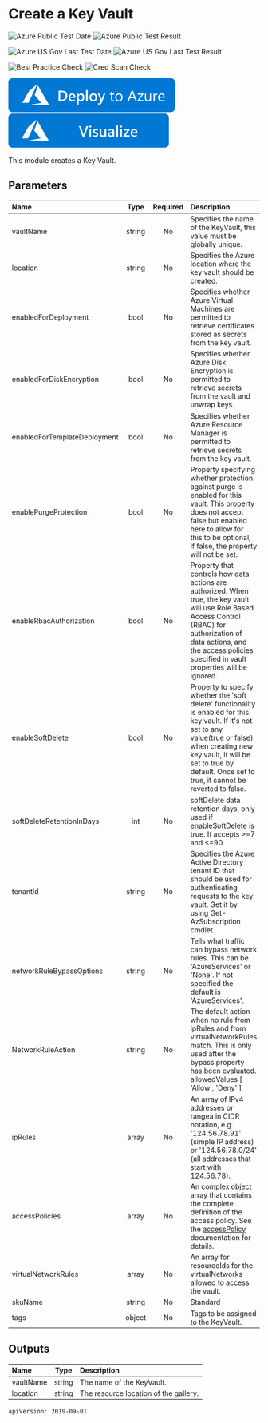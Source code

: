 # Create a Key Vault

![Azure Public Test Date](https://azurequickstartsservice.blob.core.windows.net/badges/modules/Microsoft.KeyVault/vaults/1.0/PublicLastTestDate.svg)
![Azure Public Test Result](https://azurequickstartsservice.blob.core.windows.net/badges/modules/Microsoft.KeyVault/vaults/1.0/PublicDeployment.svg)

![Azure US Gov Last Test Date](https://azurequickstartsservice.blob.core.windows.net/badges/modules/Microsoft.KeyVault/vaults/1.0/FairfaxLastTestDate.svg)
![Azure US Gov Last Test Result](https://azurequickstartsservice.blob.core.windows.net/badges/modules/Microsoft.KeyVault/vaults/1.0/FairfaxDeployment.svg)

![Best Practice Check](https://azurequickstartsservice.blob.core.windows.net/badges/modules/Microsoft.KeyVault/vaults/1.0/BestPracticeResult.svg)
![Cred Scan Check](https://azurequickstartsservice.blob.core.windows.net/badges/modules/Microsoft.KeyVault/vaults/1.0/CredScanResult.svg)

[![Deploy To Azure](https://raw.githubusercontent.com/Azure/azure-quickstart-templates/master/1-CONTRIBUTION-GUIDE/images/deploytoazure.svg?sanitize=true)]("https://portal.azure.com/#create/Microsoft.Template/uri/https%3A%2F%2Fraw.githubusercontent.com%2FAzure%2Fazure-quickstart-templates%2Fmaster%2Fmodules/Microsoft.KeyVault/vaults/1.0%2Fazuredeploy.json")
[![Visualize](https://raw.githubusercontent.com/Azure/azure-quickstart-templates/master/1-CONTRIBUTION-GUIDE/images/visualizebutton.svg?sanitize=true)]("http://armviz.io/#/?load=https%3A%2F%2Fraw.githubusercontent.com%2FAzure%2Fazure-quickstart-templates%2Fmaster%2Fmodules/Microsoft.KeyVault/vaults/1.0%2Fazuredeploy.json")

This module creates a Key Vault.

## Parameters

| Name                         |  Type  | Required | Description                                                                                                                                                                                                                                              |
| :--------------------------- | :----: | :------: | :------------------------------------------------------------------------------------------------------------------------------------------------------------------------------------------------------------------------------------------------------- |
| vaultName                    | string |    No    | Specifies the name of the KeyVault, this value must be globally unique.                                                                                                                                                                                  |
| location                     | string |    No    | Specifies the Azure location where the key vault should be created.                                                                                                                                                                                      |
| enabledForDeployment         |  bool  |    No    | Specifies whether Azure Virtual Machines are permitted to retrieve certificates stored as secrets from the key vault.                                                                                                                                    |
| enabledForDiskEncryption     |  bool  |    No    | Specifies whether Azure Disk Encryption is permitted to retrieve secrets from the vault and unwrap keys.                                                                                                                                                 |
| enabledForTemplateDeployment |  bool  |    No    | Specifies whether Azure Resource Manager is permitted to retrieve secrets from the key vault.                                                                                                                                                            |
| enablePurgeProtection        |  bool  |    No    | Property specifying whether protection against purge is enabled for this vault. This property does not accept false but enabled here to allow for this to be optional, if false, the property will not be set.                                           |
| enableRbacAuthorization      |  bool  |    No    | Property that controls how data actions are authorized. When true, the key vault will use Role Based Access Control (RBAC) for authorization of data actions, and the access policies specified in vault properties will be ignored.                     |
| enableSoftDelete             |  bool  |    No    | Property to specify whether the 'soft delete' functionality is enabled for this key vault. If it's not set to any value(true or false) when creating new key vault, it will be set to true by default. Once set to true, it cannot be reverted to false. |
| softDeleteRetentionInDays    |  int   |    No    | softDelete data retention days, only used if enableSoftDelete is true. It accepts >=7 and <=90.                                                                                                                                                          |
| tenantId                     | string |    No    | Specifies the Azure Active Directory tenant ID that should be used for authenticating requests to the key vault. Get it by using Get-AzSubscription cmdlet.                                                                                              |
| networkRuleBypassOptions     | string |    No    | Tells what traffic can bypass network rules. This can be 'AzureServices' or 'None'. If not specified the default is 'AzureServices'.                                                                                                                     |
| NetworkRuleAction            | string |    No    | The default action when no rule from ipRules and from virtualNetworkRules match. This is only used after the bypass property has been evaluated. allowedValues [ 'Allow', 'Deny' ]                                                                       |
| ipRules                      | array  |    No    | An array of IPv4 addresses or rangea in CIDR notation, e.g. '124.56.78.91' (simple IP address) or '124.56.78.0/24' (all addresses that start with 124.56.78).                                                                                            |
| accessPolicies               | array  |    No    | An complex object array that contains the complete definition of the access policy. See the [accessPolicy](https://docs.microsoft.com/en-us/azure/templates/microsoft.keyvault/2019-09-01/vaults#accesspolicyentry-object) documentation for details.    |
| virtualNetworkRules          | array  |    No    | An array for resourceIds for the virtualNetworks allowed to access the vault.                                                                                                                                                                            |
| skuName                      | string |    No    | Standard                                                                                                                                                                                                                                                 | Specifies whether the key vault is a standard vault or a premium vault. allowedValues [ Standard, Premium ] |
| tags                         | object |    No    | Tags to be assigned to the KeyVault.                                                                                                                                                                                                                     |

## Outputs

| Name      |  Type  | Description                           |
| :-------- | :----: | :------------------------------------ |
| vaultName | string | The name of the KeyVault.             |
| location  | string | The resource location of the gallery. |

`apiVersion: 2019-09-01`
